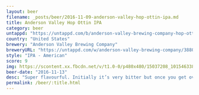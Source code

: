 ```yaml
---
layout: beer
filename: _posts/beer/2016-11-09-anderson-valley-hop-ottin-ipa.md
title: Anderson Valley Hop Ottin IPA
category: beer
untappd: "https://untappd.com/b/anderson-valley-brewing-company-hop-ottin-ipa/4482"
country: "United States"
brewery: "Anderson Valley Brewing Company"
breweryURL: "https://untappd.com/w/anderson-valley-brewing-company/3880"
style: "IPA - American"
score: 9
img: https://scontent.xx.fbcdn.net/v/t1.0-0/p480x480/15037208_10154633841058745_7320029792917556199_n.jpg?oh=a7c6ee698912c20bd62cc1bbe7ef811a&oe=58FF2C2E
beer-date: "2016-11-13"
desc: "Super flavourful. Initially it’s very bitter but once you get over that it’s amazing. It’s exactly what I expect when a beer says it’s an IPA. Not to mention it just looks beautiful in a glass. If you see it try it out"
permalink: /beer/:title.html
---
```

